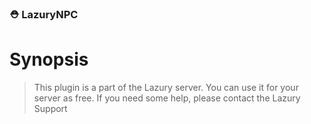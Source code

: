 ### ⛑️ LazuryNPC

# Synopsis

> This plugin is a part of the Lazury server.
>  You can use it for your server as free.
>  If you need some help, please contact the Lazury Support
